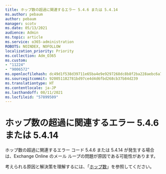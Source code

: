 ```yaml
---
title: ホップ数の超過に関連するエラー 5.4.6 または 5.4.14
ms.author: pebaum
author: pebaum
manager: scotv
ms.date: 05/13/2021
audience: Admin
ms.topic: article
ms.service: o365-administration
ROBOTS: NOINDEX, NOFOLLOW
localization_priority: Priority
ms.collection: Adm_O365
ms.custom:
- "11224"
- "9006572"
ms.openlocfilehash: dc49d1f538d39711e65ba4e9e9297268dc8b8f2ba228aebc6a7154658c688deb
ms.sourcegitcommit: 920051182781bd97ce4d4d6fbd268cb37b84d239
ms.translationtype: HT
ms.contentlocale: ja-JP
ms.lasthandoff: 08/11/2021
ms.locfileid: "57899509"
---
```

# <a name="error-546-or-5414-related-to-hop-count-exceeded"></a>ホップ数の超過に関連するエラー 5.4.6 または 5.4.14

ホップ数の超過に関連するエラー コード 5.4.6 または 5.4.14 が発生する場合は、Exchange Online のメール ループの問題が原因である可能性があります。

考えられる原因と解決策を理解するには、「[ホップ数](https://docs.microsoft.com/exchange/mail-flow-best-practices/non-delivery-reports-in-exchange-online/fix-error-code-5-4-6-through-5-4-20-in-exchange-online)」を参照してください。